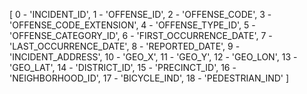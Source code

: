 [ 0 - 'INCIDENT_ID',
  1 - 'OFFENSE_ID',
  2 - 'OFFENSE_CODE',
  3 - 'OFFENSE_CODE_EXTENSION',
  4 - 'OFFENSE_TYPE_ID',
  5 - 'OFFENSE_CATEGORY_ID',
  6 - 'FIRST_OCCURRENCE_DATE',
  7 - 'LAST_OCCURRENCE_DATE',
  8 - 'REPORTED_DATE',
  9 - 'INCIDENT_ADDRESS',
  10 - 'GEO_X',
  11 - 'GEO_Y',
  12 - 'GEO_LON',
  13 - 'GEO_LAT',
  14 - 'DISTRICT_ID',
  15 - 'PRECINCT_ID',
  16 - 'NEIGHBORHOOD_ID',
  17 - 'BICYCLE_IND',
  18 - 'PEDESTRIAN_IND' ]
